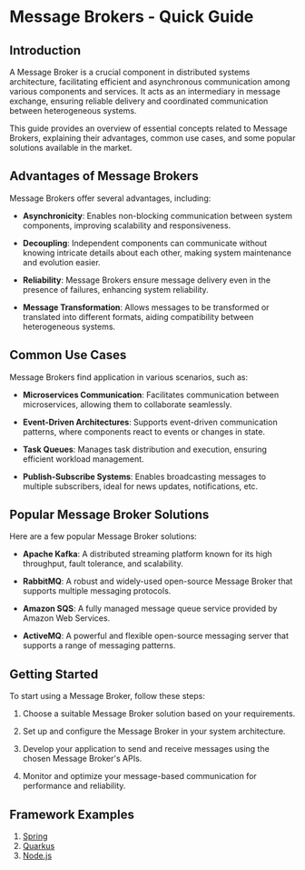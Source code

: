 # Message Brokers - Quick Guide

## Introduction

A Message Broker is a crucial component in distributed systems architecture, facilitating efficient and asynchronous communication among various components and services. It acts as an intermediary in message exchange, ensuring reliable delivery and coordinated communication between heterogeneous systems.

This guide provides an overview of essential concepts related to Message Brokers, explaining their advantages, common use cases, and some popular solutions available in the market.

## Advantages of Message Brokers

Message Brokers offer several advantages, including:

- **Asynchronicity**: Enables non-blocking communication between system components, improving scalability and responsiveness.

- **Decoupling**: Independent components can communicate without knowing intricate details about each other, making system maintenance and evolution easier.

- **Reliability**: Message Brokers ensure message delivery even in the presence of failures, enhancing system reliability.

- **Message Transformation**: Allows messages to be transformed or translated into different formats, aiding compatibility between heterogeneous systems.

## Common Use Cases

Message Brokers find application in various scenarios, such as:

- **Microservices Communication**: Facilitates communication between microservices, allowing them to collaborate seamlessly.

- **Event-Driven Architectures**: Supports event-driven communication patterns, where components react to events or changes in state.

- **Task Queues**: Manages task distribution and execution, ensuring efficient workload management.

- **Publish-Subscribe Systems**: Enables broadcasting messages to multiple subscribers, ideal for news updates, notifications, etc.

## Popular Message Broker Solutions

Here are a few popular Message Broker solutions:

- **Apache Kafka**: A distributed streaming platform known for its high throughput, fault tolerance, and scalability.

- **RabbitMQ**: A robust and widely-used open-source Message Broker that supports multiple messaging protocols.

- **Amazon SQS**: A fully managed message queue service provided by Amazon Web Services.

- **ActiveMQ**: A powerful and flexible open-source messaging server that supports a range of messaging patterns.

## Getting Started

To start using a Message Broker, follow these steps:

1. Choose a suitable Message Broker solution based on your requirements.

2. Set up and configure the Message Broker in your system architecture.

3. Develop your application to send and receive messages using the chosen Message Broker's APIs.

4. Monitor and optimize your message-based communication for performance and reliability.

## Framework Examples
1. [Spring](https://github.com/DarlanNoetzold/computer_science/tree/main/Message%20Broker/Spring)
2. [Quarkus](https://github.com/DarlanNoetzold/computer_science/tree/main/Message%20Broker/Quarkus)
3. [Node.js](https://github.com/DarlanNoetzold/computer_science/tree/main/Message%20Broker/Node.js)
